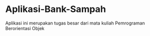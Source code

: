 # Aplikasi-Bank-Sampah
Aplikasi ini merupakan tugas besar dari mata kuliah Pemrograman Berorientasi Objek
